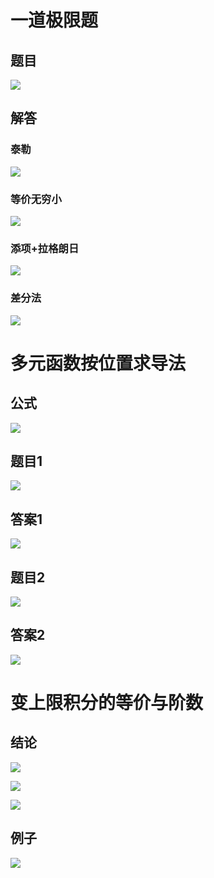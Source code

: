 # 一道极限题

## 题目

![](1.jpg)

## 解答

### 泰勒

![](2.jpg)

### 等价无穷小

![](3.jpg)

### 添项+拉格朗日

![](4.jpg)

### 差分法

![](5.jpg)

# 多元函数按位置求导法

## 公式

![](assets/1.jpg)

## 题目1

![](assets/3.jpg)

## 答案1

![](assets/2.jpg)

## 题目2

![](assets/5.jpg)

## 答案2

![](assets/4.jpg)

# 变上限积分的等价与阶数

## 结论

![](assets/3-1.jpg)

![](assets/3-2.jpg)

![](assets/3-3.jpg)

## 例子

![](assets/3-4.jpg)

